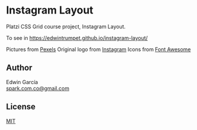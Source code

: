 # Instagram Layout

Platzi CSS Grid course project, Instagram Layout.

To see in https://edwintrumpet.github.io/instagram-layout/

Pictures from [Pexels](https://www.pexels.com/)
Original logo from [Instagram](https://instagram.com)
Icons from [Font Awesome](https://fontawesome.com/)

## Author

Edwin García  
spark.com.co@gmail.com

## License

[MIT](./LICENSE)
